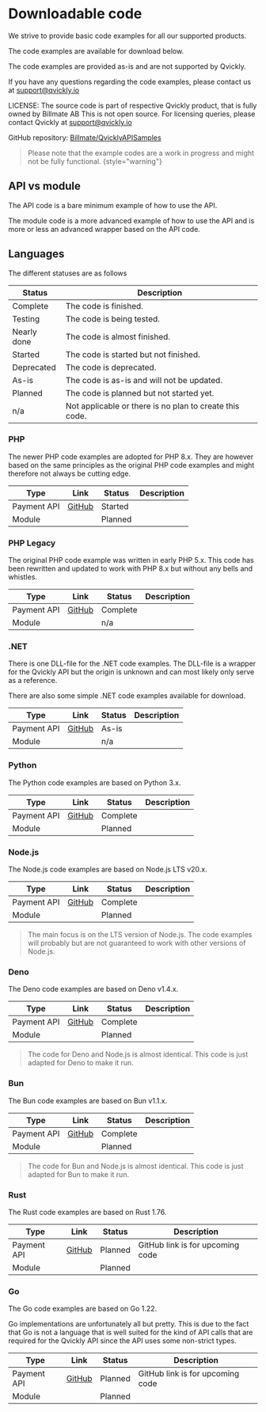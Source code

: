 # Downloadable code
We strive to provide basic code examples for all our supported products.

The code examples are available for download below.

The code examples are provided as-is and are not supported by Qvickly.

If you have any questions regarding the code examples, please contact us at [support@qvickly.io](mailto:support@qvickly.io)

LICENSE: The source code is part of respective Qvickly product, that is fully owned by Billmate AB 
This is not open source. For licensing queries, please contact Qvickly at [support@qvickly.io](mailto:support@qvickly.io)

GitHub repository: [Billmate/QvicklyAPISamples](https://github.com/Billmate/QvicklyAPISamples)

> Please note that the example codes are a work in progress and might not be fully functional.
{style="warning"}

## API vs module
The API code is a bare minimum example of how to use the API.

The module code is a more advanced example of how to use the API and is more or less an advanced wrapper based on the API code.

## Languages
The different statuses are as follows

| Status      | Description                                             |
|-------------|---------------------------------------------------------|
| Complete    | The code is finished.                                   |
| Testing     | The code is being tested.                               |
| Nearly done | The code is almost finished.                            |
| Started     | The code is started but not finished.                   |
| Deprecated  | The code is deprecated.                                 |
| As-is       | The code is as-is and will not be updated.              |
| Planned     | The code is planned but not started yet.                |
| n/a         | Not applicable or there is no plan to create this code. |

### PHP
The newer PHP code examples are adopted for PHP 8.x. They are however based on the same principles as the original PHP code examples and might therefore not always be cutting edge.

| Type        | Link                                                                  | Status  | Description |
|-------------|-----------------------------------------------------------------------|---------|-------------|
| Payment API | [GitHub](https://github.com/Billmate/QvicklyAPISamples/tree/main/PHP) | Started |             |
| Module      |                                                                       | Planned |             |

### PHP Legacy
The original PHP code example was written in early PHP 5.x. This code has been rewritten and updated to work with PHP 8.x but without any bells and whistles.

| Type        | Link                                                                         | Status    | Description |
|-------------|------------------------------------------------------------------------------|-----------|-------------|
| Payment API | [GitHub](https://github.com/Billmate/QvicklyAPISamples/tree/main/PHP.Legacy) | Complete  |             |
| Module      |                                                                              | n/a       |             |

### .NET
There is one DLL-file for the .NET code examples. The DLL-file is a wrapper for the Qvickly API but the origin is unknown and can most likely only serve as a reference.

There are also some simple .NET code examples available for download.

| Type        | Link                                                                            | Status | Description |
|-------------|---------------------------------------------------------------------------------|--------|-------------|
| Payment API | [GitHub](https://github.com/Billmate/QvicklyAPISamples/tree/main/Microsoft.NET) | As-is  |             |
| Module      |                                                                                 | n/a    |             |

### Python
The Python code examples are based on Python 3.x.

| Type        | Link                                                                     | Status    | Description |
|-------------|--------------------------------------------------------------------------|-----------|-------------|
| Payment API | [GitHub](https://github.com/Billmate/QvicklyAPISamples/tree/main/Python) | Complete  |             |
| Module      |                                                                          | Planned   |             |

### Node.js
The Node.js code examples are based on Node.js LTS v20.x.

| Type        | Link                                                                      | Status    | Description |
|-------------|---------------------------------------------------------------------------|-----------|-------------|
| Payment API | [GitHub](https://github.com/Billmate/QvicklyAPISamples/tree/main/Node.JS) | Complete  |             |
| Module      |                                                                           | Planned   |             |

> The main focus is on the LTS version of Node.js. The code examples will probably but are not guaranteed to work with other versions of Node.js.

### Deno
The Deno code examples are based on Deno v1.4.x.

| Type        | Link                                                                   | Status    | Description |
|-------------|------------------------------------------------------------------------|-----------|-------------|
| Payment API | [GitHub](https://github.com/Billmate/QvicklyAPISamples/tree/main/Deno) | Complete  |             |
| Module      |                                                                        | Planned   |             |

> The code for Deno and Node.js is almost identical. This code is just adapted for Deno to make it run.

### Bun
The Bun code examples are based on Bun v1.1.x.

| Type        | Link                                                                  | Status    | Description |
|-------------|-----------------------------------------------------------------------|-----------|-------------|
| Payment API | [GitHub](https://github.com/Billmate/QvicklyAPISamples/tree/main/Bun) | Complete  |             |
| Module      |                                                                       | Planned   |             |

> The code for Bun and Node.js is almost identical. This code is just adapted for Bun to make it run.

### Rust
The Rust code examples are based on Rust 1.76.

| Type        | Link                                                                   | Status  | Description                      |
|-------------|------------------------------------------------------------------------|---------|----------------------------------|
| Payment API | [GitHub](https://github.com/Billmate/QvicklyAPISamples/tree/main/Rust) | Planned | GitHub link is for upcoming code |
| Module      |                                                                        | Planned |                                  |

### Go
The Go code examples are based on Go 1.22.

Go implementations are unfortunately all but pretty. This is due to the fact that Go is not a language that is well suited for the kind of API calls that are required for the Qvickly API since the API uses some non-strict types.

| Type        | Link                                                                 | Status  | Description                      |
|-------------|----------------------------------------------------------------------|---------|----------------------------------|
| Payment API | [GitHub](https://github.com/Billmate/QvicklyAPISamples/tree/main/Go) | Planned | GitHub link is for upcoming code |
| Module      |                                                                      | Planned |                                  |


